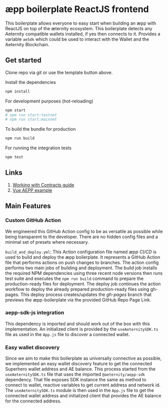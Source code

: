 # æpp boilerplate ReactJS frontend

This boilerplate allows everyone to easy start when building an æpp with ReactJS on top of the æternity ecosystem.
This boilerplate detects any Aeternity compatible wallets installed, if yes then connects to it.
Provides a variable `aeSdk` which could be used to interact with the Wallet and the Aeternity Blockchain.

## Get started

Clone repo via git or use the template button above.

Install the dependencies

```bash
npm install
```

For development purposes (hot-reloading)

```bash
npm start
# npm run start:testnet
# npm run start:mainnet
```

To build the bundle for production

```bash
npm run build
```

For running the integration tests

```bash
npm test
```

## Links

1. [Working with Contracts guide](https://docs.aeternity.com/aepp-sdk-js/v13.0.1/guides/contracts/)
2. [Vue AEPP example](https://github.com/aeternity/aepp-sdk-js/tree/develop/examples/browser)

## Main Features

### Custom GitHub Action

We engineered this GitHub Action config to be as versatile as possible while being transparent to the developer. There are no hidden config files and a minimal set of presets where necessary.

`build_and_deploy.yml`: This Action configuration file named *æpp CI/CD* is used to build and deploy the æpp boilerplate. It represents a GitHub Action file that performs actions on push changes to branches. The action config performs two main jobs of building and deployment.
The build job installs the required NPM dependencies using three recent node versions then runs test suite and executes the ```npm run build``` command to prepare the production-ready files for deployment.
The deploy job continues the action workflow to deploy the already prepared production-ready files using gh-pages. This deploy process creates/updates the *gh-pages* branch that previews the æpp-boilerplate via the provided GitHub Repo Page Link.

### aepp-sdk-js integration

This dependency is imported and should work out of the box with this implementation. An initialized client is provided by the `useAeternitySDK.ts` file as used in the `App.js` file to discover a connected wallet.

### Easy wallet discovery

Since we aim to make this boilerplate as universally connective as possible, we implemented an easy wallet discovery feature to get the connected Superhero wallet address and AE balance. This process started from the `useAeternitySDK.ts` file that uses the imported `@aeternity/aepp-sdk` dependency. That file exposes SDK instance the same as method to connect to wallet, reactive variables to get current address and network id.
The `useAeternitySDK.ts` module is then used in the `App.js` file to get the connected wallet address and initialized client that provides the AE balance for the connected address.